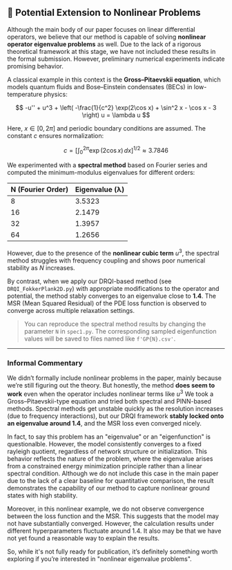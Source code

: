 ## 🧠 Potential Extension to Nonlinear Problems

Although the main body of our paper focuses on linear differential operators, we believe that our method is capable of solving **nonlinear operator eigenvalue problems** as well. Due to the lack of a rigorous theoretical framework at this stage, we have not included these results in the formal submission. However, preliminary numerical experiments indicate promising behavior.

A classical example in this context is the **Gross–Pitaevskii equation**, which models quantum fluids and Bose–Einstein condensates (BECs) in low-temperature physics:

$$
  -u'' + u^3 + \left( -\frac{1}{c^2} \exp(2\cos x) + \sin^2 x - \cos x - 3 \right) u = \lambda u
$$

Here, $x \in [0, 2\pi]$ and periodic boundary conditions are assumed. The constant $c$ ensures normalization:

$$
c = \left[ \int_0^{2\pi} \exp(2 \cos x) \, dx \right]^{1/2} \approx 3.7846
$$

We experimented with a **spectral method** based on Fourier series and computed the minimum-modulus eigenvalues for different orders:

| N (Fourier Order) | Eigenvalue (λ) |
|-------------------|----------------|
| 8                 | 3.5323         |
| 16                | 2.1479         |
| 32                | 1.3957         |
| 64                | 1.2656         |

However, due to the presence of the **nonlinear cubic term** $u^3$, the spectral method struggles with frequency coupling and shows poor numerical stability as $N$ increases.

By contrast, when we apply our DRQI-based method (see `DRQI_FokkerPlank2D.py`) with appropriate modifications to the operator and potential, the method stably converges to an eigenvalue close to **1.4**. The MSR (Mean Squared Residual) of the PDE loss function is observed to converge across multiple relaxation settings.

> You can reproduce the spectral method results by changing the parameter `N` in `spec1.py`. The corresponding sampled eigenfunction values will be saved to files named like `f'GP{N}.csv'`.

---

### Informal Commentary

We didn’t formally include nonlinear problems in the paper, mainly because we’re still figuring out the theory. But honestly, the method **does seem to work** even when the operator includes nonlinear terms like $u^3$ We took a Gross–Pitaevskii-type equation and tried both spectral and PINN-based methods. Spectral methods get unstable quickly as the resolution increases (due to frequency interactions), but our DRQI framework **stably locked onto an eigenvalue around 1.4**, and the MSR loss even converged nicely. 

In fact, to say this problem has an "eigenvalue" or an "eigenfunction" is questionalble. However, the model consistently converges to a fixed rayleigh quotient, regardless of network structure or initialization. This behavior reflects the nature of the problem, where the eigenvalue arises from a constrained energy minimization principle rather than a linear spectral condition. Although we do not include this case in the main paper due to the lack of a clear baseline for quantitative comparison, the result demonstrates the capability of our method to capture nonlinear ground states with high stability.

Moreover, in this nonlinear example, we do not observe convergence between the loss function and the MSR. This suggests that the model may not have substantially converged. However, the calculation results under different hyperparameters fluctuate around 1.4. It also may be that we have not yet found a reasonable way to explain the results.

So, while it's not fully ready for publication, it’s definitely something worth exploring if you’re interested in "nonlinear eigenvalue problems".
